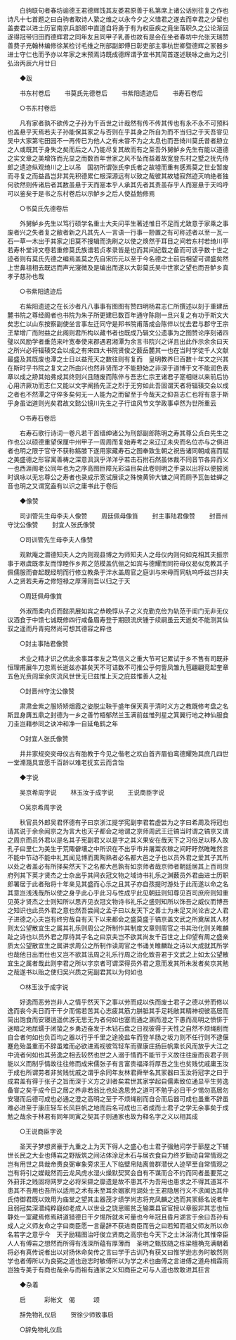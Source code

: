 <!-- { "loadSidebar": true } -->
　　白驹联句者春坊谕德王君德辉饯其友娄君原善于私第席上诸公话别往复之作也诗凡十七首题之曰白驹者取诗人絷之维之以永今夕之义惜君之遂去而幸君之少留也盖娄君以进士历官南京兵部郎中直道自将勇于有为权臣疾之竟坐落职久之公论渐回遂得冠带归田而德辉君之同年友且同甲子乳善也故有是会在坐者春坊中允张天瑞赞善费子充翰林编修徐某检讨毛维之刑部副郎傅日彰吏部主事杭世卿暨德辉之冡器乡进士守仁也而予亦以年家之末预焉诗既成德辉谓予宜书其简首遂述联咏之由为之引弘治丙辰六月廿日 

　　◆跋 

　　书东村卷后 
　　书莫氏先德卷后 
　　书紫阳遗迹后 
　　书寿石卷后 

　　○书东村卷后 

　　凡有家者孰不欲传之子孙为千百世之计哉然有传不传其传也有永不永不可预料也盖悬乎天焉若夫子孙能保其家之与否则在乎其身之所自为而不当归之于天吾甞见吴中大家第宅田园不一再传巳为他人之有未甞不为之太息也而吾绮川莫氏昔者刱立之人或既其于身失之矣而后之人乃能尽复其故而有之至吾外舅鲈乡先生有能以道德之实文章之美增饰而光显之而数百年世家之风不坠而益着故宽登东村之墅之抚先侍郎之遗迹纵观绮川之上以吊　国初所谓张氏李氏者之故墟而重有感焉莫之世业暂废而寻复之而益昌岂非其先积德累仁根深源远有以致之哉彼其故墟寂然迹灭响绝者独何欤然则传诸后者其数虽悬于天而寔本乎人承其先者其责虽存乎人而寔悬于天呜呼可以鉴矣于是书之东村卷后以示鲈乡之后人使益勉修焉 

　　○书莫氏先德卷后 

　　外舅鲈乡先生以笃行硕学名重士大夫问平生著述惟日不足而尤致意于家乘之事废者兴之失者复之敝者新之凡其先人一言语一行事一刱置之有可称述者以至一瓦一石一草一木出于其家之旧莫不搜辑而洗刷之以使之焕然于耳目之间若东村若绮川亭若寿朴堂诗文卷若重修莫氏族谱若贞孝录皆是也而其间纪载之备而可该乎数十世之迹者则有莫氏先德之编焉盖莫之先自宋历元以至于今名德之士前后相望可谓盛矣然上世鼻祖相去既远而声光寖微及是编出而遂以大彰莫氏吴中世家之望也而吾鲈乡真孝子慈孙也哉 

　　○书紫阳遗迹后 

　　右紫阳遗迹之在长沙者凡八事事有图图有赞四明杨君志仁所撰述以刻于重建岳麓书院之尊经阁者也书院为朱子所更建巳数百年通守陈刚一旦兴复之有功于斯文大矣志仁以山东按察副使坐言事左迁同守是邦书院甫落成会陈倅以忧去君与郡守王宗玊辈增广而附益之此阁则君所构以藏书者也既成乃辑文公遗事为之图赞论序刻诸四璧以风励学者垂范来叶宽奉使来郡遇君湘潭为余言书院兴之详且出此作示余余曰天之所兴必将辐辏交会以成之有宋四大书院贤俊之薮岳麓其一也在当时学徒千人文献最盛及其既废也潭之士日以益荒天之数往则有复而　皇明教养巳百数十年文之兴其在斯时乎书院之复文之所由兴也然非贤而才不能刱始之非深于道博于文不能润色表章以成之刱其始弗成其终则兴且随废而陈倅与吾志仁宗玊诸君子寔相继以来前后协心用济厥功而志仁又能以文字阐扬先正之烈于无穷如此吾固谓天者将辐辏交会以成之者也不然潭之守倅多矣何无一人能为之而留至于今哉天之抑吾志仁也将有意于斯乎身虽诎道则光矣君故文懿公镜川先生之子行谊风节文学政事卓然为世所重云 

　　○书寿石卷后 

　　右寿石歌行诗词一卷凡若干首缙绅诸公为刑部副郎陈明之寿其尊公贞白先生之作也公以硕德重望保厘中州甲子一周周而复始寿考之来辽辽未央而名位亦与之俱进者也明之限于官守不获称觞膝下遂用家藏寿石之图奉致生朝之祝告诸同朝咸喜而赋之美盛德之形容寓善祷之深意沨沨乎洋洋乎若击石拊石然虽体裁不同音节各异而义一也西涯阁老公同年也为之序高图巨障光彩溢目矣此卷则明之手录以出将以便披阅时讽咏以无忘尊公之寿者也录成示宽试展读之殊愧黄钟大镛之间而厕予瓦缶蛙蝉之音也明之又谓宽盍有以识之庸书此于卷后 

　　◆像赞 

　　司训管先生母李夫人像赞 
　　周廷佩母像筫 
　　封主事陆君像赞 
　　封晋州守沈公像赞 
　　封宜人张氏像赞 

　　○司训管先生母李夫人像赞 

　　观默庵之潜德知夫人之内则观县博之为师知夫人之母仪内则何如克相其夫振宗事于艰虞既孝友而惇睦作乡邦之范模盖伉俪之如宾与德耀而同符母仪曷似克教其子佩儒服而奋起既经明而行修立教条于泮水盖周官之庭训与宋母而同轨呜呼兹岂非夫人之贤若夫寿之修短禄之厚薄则吾以归之于天 

　　○周廷佩母像筫 

　　外淑而柔内贞而懿夙展如宾之恭晚惇从子之义克勤克俭为轨范于闺门无非无仪议酒食于中馈七诚既修四行咸备眉寿登于期颐流庆锺于续嗣虽云天逝矣不能测其仙驭之遥而丹青宛然尚可想其德容之粹也 

　　○封主事陆君像赞 

　　术业之精才识之优此余事耳孝友之笃信义之重大节可记累试于乡不售有司既非恒理甫展牛刀忽焉长逝兹亦甚矣天不可诘数不可推公乎何訾凤雏九苞翩翩竞起奎章五色光贲闾里余庆流风世世无巳兹惟上天之庇兹惟善人之祉 

　　○封晋州守沈公像赞 

　　肃肃金紫之服矫矫烟霞之姿脱尘鞅于盛年保天真于清时义方之教既修考盘之名斯显身膺五鼎之封德为一乡之善竹梧郁然兰玉满前兹惟列星之箕翼行地之神仙服食刀圭岂藉参同之诀冲和净一自延龟鹤之年 

　　○封宜人张氏像赞 

　　井井家规奕奕母仪古有胎教于今见之偕老之欢白首齐眉伯鸾德耀殆其庶几四世一堂滫瀡具宜愿千百龄以难老抚玄云而含饴 

　　◆字说 

　　吴京希周字说 
　　林玉汝于成字说 
　　王说商臣字说 

　　○吴京希周字说 

　　秋官员外郎吴君怀德有子曰京浙江提学宪副李君若虚尝为之字曰希周及将冠也请其说于余余闻京之为言大也天子都会之地谓之京师周武王迁镐当时谓之镐京又谓之周京而员外君以是名其子宪副君又以是字之其义果安在哉天下之习俗足以移人故孔子曰里仁为美生于荒陬僻壤之中所识在不出乎市井屠鬻农稼之间盱盱然睢睢然言不能中节动不能中礼其闻见博而熏陶熟者必名都大邑之子也以员外君之爱其子其所以处之者盖必有所择矣然天下之名都大邑孰有如京师者哉京师者朝廷居其上百司庶府列其下英才贤杰之士杂出乎其间衣冠文物之域诗书礼乐之渊薮员外君由进士历职郎署居于此者殆将十年亲见其盛而心乐之且其子亦自孩提时游处于此而遂以命之名其意岂浅浅哉所以使之身乎此心乎此习与性成乎此见朝廷则知尊见百司庶府则知重见英才贤杰之士则知所以思齐见衣冠文物诗书礼乐之盛则知所以饰吾之威仪而博吾之知识也此员外君之意也然吾尝闻之孟子曰以友天下之善士为未足又尚论古之人君子进德之心夫岂有终穷哉自有天下以来都会之盛莫盛于镐京盖文武之所奠居其人材则太公望散宜生之属其礼乐则周公之所制作其制度文章则周官之书其治化则关睢麟趾之诗也以员外君之厚待其子名之曰京夫岂不欲其尚友千百世之上仰望有周之盛亲质太公望散宜生之属讲求周公之所制作读周官之书诵关睢麟趾之诗以大成就其所学也哉他日出而仕也又岂不欲其法周之礼乐行周之治化致吾君于文武之上如太公望散宜生之属者哉此则李君之所以字京者可谓深得员外君之意而发其所未发者矣京其勉之哉遂书以贻之使归吴兴质之宪副君其以为何如也 

　　○林玉汝于成字说 

　　好逸而恶劳岂非人之情乎然天下之事以劳而成以佚而废士君子之德以劳而修以逸而丧今夫日而干干夕而惕若苦其心志疲其筋力胼胝其手足耗敝其精神视彼高居而简出饱食而安寝逍遥优游无思无为者何如也塞而通之溷而澄之下愚而高明之愤悱于迷暗之地屈蠕于闭蛰之乡勇迈奋发于木钻石盘之日视彼得于天性之自然不烦绳削而自合者何如也负百均之器以行乎千里之途挽盐车而登羊肠之坂力则不任行则不逮偃蹇危殆虽重而不辞虽难而必欲进焉视彼驾轻车而骤康庄扬巨帆乘长风而放乎大江之中流者何如也其劳逸之相去较然也世之人溺于情而不能节于义故往往废而丧君子则能以义而制乎情故往往修而成宋儒张子有言富贵福泽将厚吾之生也贫贱忧戚庸玉汝于成也所谓劳者非贫贱忧戚之谓乎余同年友林君舜举名其冡器曰玉汝将冠字之曰于成君盖有得于张子之旨而深于义方之训者矣君世其家学起自儒素致位通显平生劳逸备甞之矣于成今日之居之养非若翁比也处逸思劳之道可不勉乎必日干夕惕勿高居勿安寝而后德可成也必通之澄之高明之至于不烦绳削而自合而后器可成也虽重不辞虽难必进至于康庄轻车长风巨帆之地而后名可成也三者成而士君子之学无余事矣于成勉之哉余于林君有同年同寅之契其子则通家也故为释名字之义以相其成 

　　○王说商臣字说 

　　圣天子梦想贤豪于九重之上为天下得人之盛心也士君子强勉问学于蔀屋之下辅世长民之大业也傅岩之野版筑之间沾体涂足木石与居衣食自力终岁勤动自常情观之岂有用世之具哉帝赉良弼审象旁求王人下临壁帛陆离兽群潜伏人迹罕至自常情观之岂有将引之媒哉然而云龙风虎水湿火燥默契冥会自有不谋而合不约而同者虽要荒之外葑菲之贱固将网罗之必将采撷之靡遗是故不患其不为吾用也患求之不得其道耳不患其不吾用也吾所以适用之术有未至耳余姻家月湖处士王君隐居行义不求闻达其仲氏侍御君既以效用为庙堂之望其主器茂才绩学尚志将充凤麟之选而其冡鲧名说者年且弱冠矣深潜纯粹嶷如老成人以世业之饶思赈贫乏输粟县官官授以章服非其志也恒静处一室藏焉修焉耕道猎德日干夕惕所就未可量也今年冠且昏月湖言于余曰吾孙有成人之义师友命之字曰商臣愿一言朂辞不获进商臣而告之曰若知而祖父师友所以命名若字之意乎今　天子励精图治吁俊立贤商之高宗也今天下之士沐浴清化其惟帝臣人人有傅岩之想然而所得有浅深所蕴有厚薄而　圣明之甄拔随之栋梁檀桷充满朝着将必有真传说者出以对扬休命矣传之言曰学于古训乃有获又曰惟学逊志务时敏然则学也者傅所以为良弼之道也逊志时敏傅所以为学之术也由傅之言进傅之道舟楫霖雨岂独专美于有商也哉余与而祖有通家之义知商臣之可与人道也故敢进其狂言 

　　◆杂着 

　　启　　　彩帐文　偈　　　颂 

　　辞免物礼仪启 
　　贺徐少师致事启 

　　○辞免物礼仪启 


